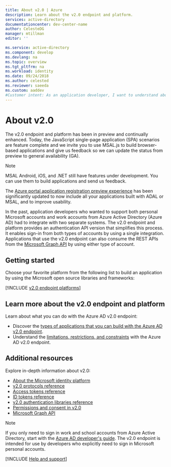```yaml
---
title: About v2.0 | Azure
description: Learn about the v2.0 endpoint and platform.
services: active-directory
documentationcenter: dev-center-name
author: CelesteDG
manager: mtillman
editor: ''

ms.service: active-directory
ms.component: develop
ms.devlang: na
ms.topic: overview
ms.tgt_pltfrm: na
ms.workload: identity
ms.date: 09/24/2018
ms.author: celested
ms.reviewer: saeeda
ms.custom: aaddev
#Customer intent: As an application developer, I want to understand about the v2.0 endpoint and platform so I can decide if this platform meets my application development needs and requirements.
---
```


# About v2.0

The v2.0 endpoint and platform has been in preview and continually enhanced. Today, the JavaScript single-page application (SPA) scenarios are feature complete and we invite you to use MSAL.js to build browser-based applications and give us feedback so we can update the status from preview to general availability (GA).

> [!NOTE]
> MSAL Android, iOS, and .NET still have features under development. You can use them to build applications and send us feedback.

The [Azure portal application registration preview experience](quickstart-v2-register-an-app.md) has been significantly updated to now include all your applications built with ADAL or MSAL, and to improve usability.

In the past, application developers who wanted to support both personal Microsoft accounts and work accounts from Azure Active Directory (Azure AD) had to integrate with two separate systems. The v2.0 endpoint and platform provides an authentication API version that simplifies this process. It enables sign-in from both types of accounts by using a single integration. Applications that use the v2.0 endpoint can also consume the REST APIs from the [Microsoft Graph API](https://developer.microsoft.com/graph) by using either type of account.

## Getting started

Choose your favorite platform from the following list to build an application by using the Microsoft open source libraries and frameworks:

[!INCLUDE [v2.0 endpoint platforms](../../../includes/active-directory-v2-quickstart-table.md)]

## Learn more about the v2.0 endpoint and platform

Learn about what you can do with the Azure AD v2.0 endpoint:

* Discover the [types of applications that you can build with the Azure AD v2.0 endpoint](v2-app-types.md).
* Understand the [limitations, restrictions, and constraints](active-directory-v2-limitations.md) with the Azure AD v2.0 endpoint.

## Additional resources

Explore in-depth information about v2.0:

* [About the Microsoft identity platform](about-microsoft-identity-platform.md)
* [v2.0 protocols reference](active-directory-v2-protocols.md)
* [Access tokens reference](access-tokens.md)
* [ID tokens reference](id-tokens.md)
* [v2.0 authentication libraries reference](reference-v2-libraries.md)
* [Permissions and consent in v2.0](v2-permissions-and-consent.md)
* [Microsoft Graph API](https://developer.microsoft.com/graph)

> [!NOTE]
> If you only need to sign in work and school accounts from Azure Active Directory, start with the [Azure AD developer's guide](v1-overview.md). The v2.0 endpoint is intended for use by developers who explicitly need to sign in Microsoft personal accounts.

[!INCLUDE [Help and support](../../../includes/active-directory-develop-help-support-include.md)]
